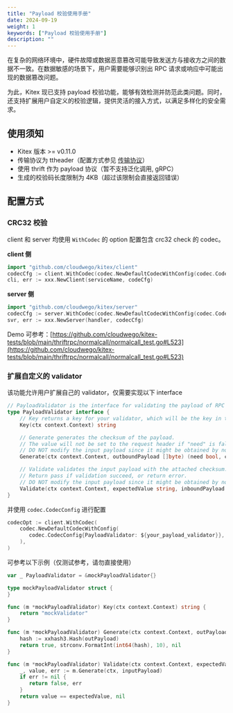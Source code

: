 ```yaml
---
title: "Payload 校验使用手册"
date: 2024-09-19
weight: 1
keywords: ["Payload 校验使用手册"]
description: ""
---
```


在复杂的网络环境中，硬件故障或数据恶意篡改可能导致发送方与接收方之间的数据不一致。在数据敏感的场景下，用户需要能够识别出 RPC 请求或响应中可能出现的数据篡改问题。

为此，Kitex 现已支持 payload 校验功能，能够有效检测并防范此类问题。同时，还支持扩展用户自定义的校验逻辑，提供灵活的接入方式，以满足多样化的安全需求。

## 使用须知

- Kitex 版本 >= v0.11.0
- 传输协议为 ttheader（配置方式参见 [传输协议](https://www.cloudwego.io/zh/docs/kitex/tutorials/basic-feature/protocol/transport_protocol/)）
- 使用 thrift 作为 payload 协议（暂不支持泛化调用, gRPC）
- 生成的校验码长度限制为 4KB（超过该限制会直接返回错误）

## 配置方式

### CRC32 校验

client 和 server 均使用 `WithCodec` 的 option 配置包含 crc32 check 的 codec。

**client 侧**

```go
import "github.com/cloudwego/kitex/client"
codecCfg := client.WithCodec(codec.NewDefaultCodecWithConfig(codec.CodecConfig{CRC32Check: true})
cli, err := xxx.NewClient(serviceName, codeCfg)
```

**server 侧**

```go
import "github.com/cloudwego/kitex/server"
codecCfg := server.WithCodec(codec.NewDefaultCodecWithConfig(codec.CodecConfig{CRC32Check: true})
svr, err := xxx.NewServer(handler, codecCfg)
```

Demo 可参考：[https://github.com/cloudwego/kitex-tests/blob/main/thriftrpc/normalcall/normalcall_test.go#L523](https://github.com/cloudwego/kitex-tests/blob/main/thriftrpc/normalcall/normalcall_test.go#L523)

### 扩展自定义的 validator

该功能允许用户扩展自己的 validator，仅需要实现以下 interface

```go
// PayloadValidator is the interface for validating the payload of RPC requests, which allows customized Checksum function.
type PayloadValidator interface {
    // Key returns a key for your validator, which will be the key in ttheader
    Key(ctx context.Context) string

    // Generate generates the checksum of the payload.
    // The value will not be set to the request header if "need" is false.
    // DO NOT modify the input payload since it might be obtained by nocopy API from the underlying buffer.
    Generate(ctx context.Context, outboundPayload []byte) (need bool, checksum string, err error)

    // Validate validates the input payload with the attached checksum.
    // Return pass if validation succeed, or return error.
    // DO NOT modify the input payload since it might be obtained by nocopy API from the underlying buffer.
    Validate(ctx context.Context, expectedValue string, inboundPayload []byte) (pass bool, err error)
}
```

并使用 `codec.CodecConfig` 进行配置

```go
codecOpt := client.WithCodec(
    codec.NewDefaultCodecWithConfig(
       codec.CodecConfig{PayloadValidator: ${your_payload_validator}},
    ),
)
```

可参考以下示例（仅测试参考，请勿直接使用）

```go
var _ PayloadValidator = &mockPayloadValidator{}

type mockPayloadValidator struct {
}

func (m *mockPayloadValidator) Key(ctx context.Context) string {
    return "mockValidator"
}

func (m *mockPayloadValidator) Generate(ctx context.Context, outPayload []byte) (need bool, value string, err error) {
    hash := xxhash3.Hash(outPayload)
    return true, strconv.FormatInt(int64(hash), 10), nil
}

func (m *mockPayloadValidator) Validate(ctx context.Context, expectedValue string, inputPayload []byte) (pass bool, err error) {
    _, value, err := m.Generate(ctx, inputPayload)
    if err != nil {
       return false, err
    }
    return value == expectedValue, nil
}
```
